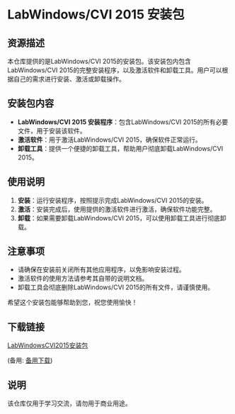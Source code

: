 # LabWindows/CVI 2015 安装包

## 资源描述

本仓库提供的是LabWindows/CVI 2015的安装包。该安装包内包含LabWindows/CVI 2015的完整安装程序，以及激活软件和卸载工具。用户可以根据自己的需求进行安装、激活或卸载操作。

## 安装包内容

- **LabWindows/CVI 2015 安装程序**：包含LabWindows/CVI 2015的所有必要文件，用于安装该软件。
- **激活软件**：用于激活LabWindows/CVI 2015，确保软件正常运行。
- **卸载工具**：提供一个便捷的卸载工具，帮助用户彻底卸载LabWindows/CVI 2015。

## 使用说明

1. **安装**：运行安装程序，按照提示完成LabWindows/CVI 2015的安装。
2. **激活**：安装完成后，使用提供的激活软件进行激活，确保软件功能完整。
3. **卸载**：如果需要卸载LabWindows/CVI 2015，可以使用卸载工具进行彻底卸载。

## 注意事项

- 请确保在安装前关闭所有其他应用程序，以免影响安装过程。
- 激活软件的使用方法请参考其自带的说明文档。
- 卸载工具会彻底删除LabWindows/CVI 2015的所有文件，请谨慎使用。

希望这个安装包能够帮助到您，祝您使用愉快！

## 下载链接
[LabWindowsCVI2015安装包](https://pan.quark.cn/s/ee4b1dc89d1b) 

(备用: [备用下载](https://pan.baidu.com/s/1Kcqdaa0G9-Ya55jZgSpsTw?pwd=1234))

## 说明

该仓库仅用于学习交流，请勿用于商业用途。
